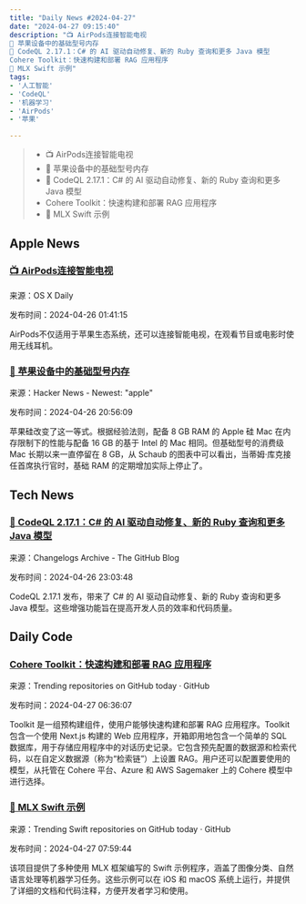 ```yaml
---
title: "Daily News #2024-04-27"
date: "2024-04-27 09:15:40"
description: "📺 AirPods连接智能电视
🍎 苹果设备中的基础型号内存
🌟 CodeQL 2.17.1：C# 的 AI 驱动自动修复、新的 Ruby 查询和更多 Java 模型
Cohere Toolkit：快速构建和部署 RAG 应用程序
🌟 MLX Swift 示例"
tags: 
- '人工智能'
- 'CodeQL'
- '机器学习'
- 'AirPods'
- '苹果'

---
```


> - 📺 AirPods连接智能电视
> - 🍎 苹果设备中的基础型号内存
> - 🌟 CodeQL 2.17.1：C# 的 AI 驱动自动修复、新的 Ruby 查询和更多 Java 模型
> - Cohere Toolkit：快速构建和部署 RAG 应用程序
> - 🌟 MLX Swift 示例

## Apple News

### [📺 AirPods连接智能电视](https://osxdaily.com/2024/04/25/how-to-connect-airpods-to-a-smart-tv/)

来源：OS X Daily

发布时间：2024-04-26 01:41:15

AirPods不仅适用于苹果生态系统，还可以连接智能电视，在观看节目或电影时使用无线耳机。

### [🍎 苹果设备中的基础型号内存](https://daringfireball.net/2024/04/base-model_ram_in_apple_devices)

来源：Hacker News - Newest: "apple"

发布时间：2024-04-26 20:56:09

苹果硅改变了这一等式。根据经验法则，配备 8 GB RAM 的 Apple 硅 Mac 在内存限制下的性能与配备 16 GB 的基于 Intel 的 Mac 相同。但基础型号的消费级 Mac 长期以来一直停留在 8 GB，从 Schaub 的图表中可以看出，当蒂姆·库克接任首席执行官时，基础 RAM 的定期增加实际上停止了。


## Tech News

### [🌟 CodeQL 2.17.1：C# 的 AI 驱动自动修复、新的 Ruby 查询和更多 Java 模型](https://github.blog/changelog/2024-04-26-codeql-2-17-1-ai-powered-autofixes-for-c-new-ruby-queries-and-more-java-models)

来源：Changelogs Archive - The GitHub Blog

发布时间：2024-04-26 23:03:48

CodeQL 2.17.1 发布，带来了 C# 的 AI 驱动自动修复、新的 Ruby 查询和更多 Java 模型。这些增强功能旨在提高开发人员的效率和代码质量。

## Daily Code

### [Cohere Toolkit：快速构建和部署 RAG 应用程序](https://github.com/cohere-ai/cohere-toolkit)

来源：Trending repositories on GitHub today · GitHub

发布时间：2024-04-27 06:36:07

Toolkit 是一组预构建组件，使用户能够快速构建和部署 RAG 应用程序。Toolkit 包含一个使用 Next.js 构建的 Web 应用程序，开箱即用地包含一个简单的 SQL 数据库，用于存储应用程序中的对话历史记录。它包含预先配置的数据源和检索代码，以在自定义数据源（称为“检索链”）上设置 RAG。用户还可以配置要使用的模型，从托管在 Cohere 平台、Azure 和 AWS Sagemaker 上的 Cohere 模型中进行选择。

### [🌟 MLX Swift 示例](https://github.com/ml-explore/mlx-swift-examples)

来源：Trending Swift repositories on GitHub today · GitHub

发布时间：2024-04-27 07:59:44

该项目提供了多种使用 MLX 框架编写的 Swift 示例程序，涵盖了图像分类、自然语言处理等机器学习任务。这些示例可以在 iOS 和 macOS 系统上运行，并提供了详细的文档和代码注释，方便开发者学习和使用。
